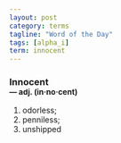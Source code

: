 ```yaml
---
layout: post
category: terms
tagline: "Word of the Day"
tags: [alpha_i]
term: innocent
---
```


<h3>Innocent<br/> <small>&mdash; adj. (in<span>&middot;</span>no<span>&middot;</span>cent)</small></h3>
<p><ol>
<li>odorless;</li>
<li>penniless;</li>
<li>unshipped</li>
</ol></p>
